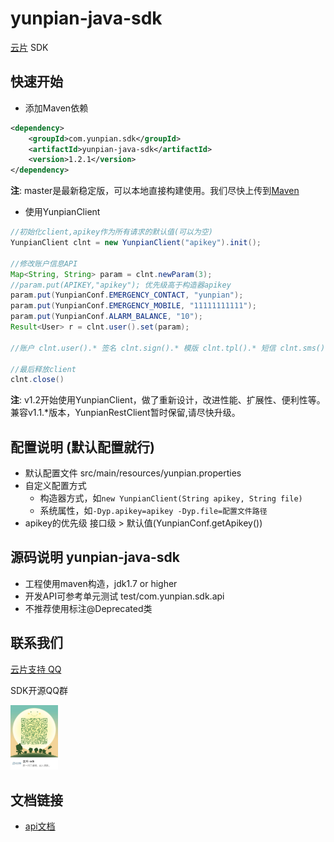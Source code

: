 yunpian-java-sdk
================================
[云片](https://www.yunpian.com/) SDK

## 快速开始

- 添加Maven依赖

```xml
<dependency>
	<groupId>com.yunpian.sdk</groupId>
    <artifactId>yunpian-java-sdk</artifactId>
    <version>1.2.1</version>
</dependency>
```
**注**: master是最新稳定版，可以本地直接构建使用。我们尽快上传到[Maven](http://search.maven.org/#search%7Cga%7C1%7Cyunpian-java-sdk)

- 使用YunpianClient

```java
//初始化client,apikey作为所有请求的默认值(可以为空)
YunpianClient clnt = new YunpianClient("apikey").init();

//修改账户信息API
Map<String, String> param = clnt.newParam(3);
//param.put(APIKEY,"apikey"); 优先级高于构造器apikey
param.put(YunpianConf.EMERGENCY_CONTACT, "yunpian");
param.put(YunpianConf.EMERGENCY_MOBILE, "11111111111");
param.put(YunpianConf.ALARM_BALANCE, "10");
Result<User> r = clnt.user().set(param);

//账户 clnt.user().* 签名 clnt.sign().* 模版 clnt.tpl().* 短信 clnt.sms().* 语音 clnt.voice().* 流量 clnt.flow().* 隐私通话 clnt.call().*

//最后释放client
clnt.close() 
```
**注**: v1.2开始使用YunpianClient，做了重新设计，改进性能、扩展性、便利性等。兼容v1.1.*版本，YunpianRestClient暂时保留,请尽快升级。

## 配置说明 (默认配置就行)

- 默认配置文件 src/main/resources/yunpian.properties
- 自定义配置方式
	- 构造器方式，如`new YunpianClient(String apikey, String file)`
	- 系统属性，如`-Dyp.apikey=apikey -Dyp.file=配置文件路径`
- apikey的优先级 接口级 > 默认值(YunpianConf.getApikey())

## 源码说明 yunpian-java-sdk
- 工程使用maven构造，jdk1.7 or higher
- 开发API可参考单元测试 test/com.yunpian.sdk.api
- 不推荐使用标注@Deprecated类

## 联系我们
[云片支持 QQ](https://static.meiqia.com/dist/standalone.html?eid=30951&groupid=0d20ab23ab4702939552b3f81978012f&metadata={"name":"github"})

SDK开源QQ群

<img src="doc/sdk_qq.jpeg" width="15%" alt="SDK开源QQ群"/>

## 文档链接
- [api文档](https://www.yunpian.com/api2.0/guide.html)

